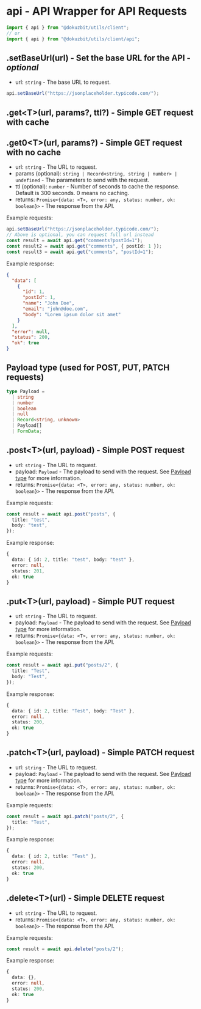 # api - API Wrapper for API Requests

```ts
import { api } from "@dokuzbit/utils/client";
// or
import { api } from "@dokuzbit/utils/client/api";
```

## .setBaseUrl(url) - Set the base URL for the API - _optional_

- url: `string` - The base URL to request.

```ts
api.setBaseUrl("https://jsonplaceholder.typicode.com/");
```

## .get\<T>(url, params?, ttl?) - Simple GET request with cache

## .get0\<T>(url, params?) - Simple GET request with no cache

- url: `string` - The URL to request.
- params (optional): `string | Record<string, string | number> | undefined` - The parameters to send with the request.
- ttl (optional): `number` - Number of seconds to cache the response. Default is 300 seconds. 0 means no caching.
- returns: `Promise<{data: <T>, error: any, status: number, ok: boolean}>` - The response from the API.

Example requests:

```ts
api.setBaseUrl("https://jsonplaceholder.typicode.com/");
// Above is optional, you can request full url instead
const result = await api.get("comments?postId=1");
const result2 = await api.get("comments", { postId: 1 });
const result3 = await api.get("comments", "postId=1");
```

Example response:

```json
{
  "data": [
    {
      "id": 1,
      "postId": 1,
      "name": "John Doe",
      "email": "john@doe.com",
      "body": "Lorem ipsum dolor sit amet"
    }
  ],
  "error": null,
  "status": 200,
  "ok": true
}
```

## Payload type (used for POST, PUT, PATCH requests)

```ts
type Payload =
  | string
  | number
  | boolean
  | null
  | Record<string, unknown>
  | Payload[]
  | FormData;
```

## .post\<T>(url, payload) - Simple POST request

- url: `string` - The URL to request.
- payload: `Payload` - The payload to send with the request. See [Payload type](#payload-type) for more information.
- returns: `Promise<{data: <T>, error: any, status: number, ok: boolean}>` - The response from the API.

Example requests:

```ts
const result = await api.post("posts", {
  title: "test",
  body: "test",
});
```

Example response:

```ts
{
  data: { id: 2, title: "test", body: "test" },
  error: null,
  status: 201,
  ok: true
}
```

## .put\<T>(url, payload) - Simple PUT request

- url: `string` - The URL to request.
- payload: `Payload` - The payload to send with the request. See [Payload type](#payload-type) for more information.
- returns: `Promise<{data: <T>, error: any, status: number, ok: boolean}>` - The response from the API.

Example requests:

```ts
const result = await api.put("posts/2", {
  title: "Test",
  body: "Test",
});
```

Example response:

```ts
{
  data: { id: 2, title: "Test", body: "Test" },
  error: null,
  status: 200,
  ok: true
}
```

## .patch\<T>(url, payload) - Simple PATCH request

- url: `string` - The URL to request.
- payload: `Payload` - The payload to send with the request. See [Payload type](#payload-type) for more information.
- returns: `Promise<{data: <T>, error: any, status: number, ok: boolean}>` - The response from the API.

Example requests:

```ts
const result = await api.patch("posts/2", {
  title: "Test",
});
```

Example response:

```ts
{
  data: { id: 2, title: "Test" },
  error: null,
  status: 200,
  ok: true
}
```

## .delete\<T>(url) - Simple DELETE request

- url: `string` - The URL to request.
- returns: `Promise<{data: <T>, error: any, status: number, ok: boolean}>` - The response from the API.

Example requests:

```ts
const result = await api.delete("posts/2");
```

Example response:

```ts
{
  data: {},
  error: null,
  status: 200,
  ok: true
}
```

